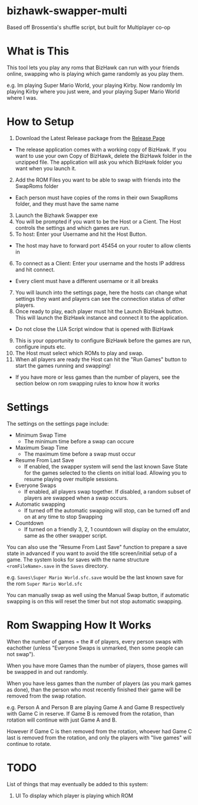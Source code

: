 # bizhawk-swapper-multi

Based off Brossentia's shuffle script, but built for Multiplayer co-op

# What is This

This tool lets you play any roms that BizHawk can run with your friends online, swapping who is playing which game randomly as you play them.

e.g. Im playing Super Mario World, your playing Kirby. Now randomly Im playing Kirby where you just were, and your playing Super Mario World where I was.

# How to Setup

1. Download the Latest Release package from the [Release Page](https://github.com/LtSquigs/bizhawk-swapper-multi/releases)
  - The release application comes with a working copy of BizHawk. If you want to use your own Copy of BizHawk, delete the BizHawk folder in the unzipped file. The application will ask you which BizHawk folder you want when you launch it.
2. Add the ROM Files you want to be able to swap with friends into the SwapRoms folder
  - Each person must have copies of the roms in their own SwapRoms folder, and they must have the same name
3. Launch the Bizhawk Swapper exe
4. You will be prompted if you want to be the Host or a Cient. The Host controls the settings and which games are run.
5. To host: Enter your Username and hit the Host Button.
  - The host may have to forward port 45454 on your router to allow clients in
6. To connect as a Client: Enter your username and the hosts IP address and hit connect.
  - Every client must have a different username or it all breaks
7. You will launch into the settings page, here the hosts can change what settings they want and players can see the connection status of other players.
8. Once ready to play, each player must hit the Launch BizHawk button. This will launch the BizHawk instance and connect it to the application.
  - Do not close the LUA Script window that is opened with BizHawk
9. This is your opportunity to configure BizHawk before the games are run, configure inputs etc.
10. The Host must select which ROMs to play and swap.
11. When all players are ready  the Host can hit the "Run Games" button to start the games running and swapping!
  - If you have more or less games than the number of players, see the section below on rom swapping rules to know how it works

# Settings

The settings on the settings page include:

- Minimum Swap Time
  - The minimum time before a swap can occure
- Maximum Swap Time
  - The maximum time before a swap must occur
- Resume From Last Save
  - If enabled, the swapper system will send the last known Save State for the games selected to the clients on initial load. Allowing you to resume playing over multiple sessions.
- Everyone Swaps
  - If enabled, all players swap together. If disabled, a random subset of players are swapped when a swap occurs.
- Automatic swapping
  - If turned off the automatic swapping will stop, can be turned off and on at any time to stop Swapping
- Countdown
  - If turned on a friendly 3, 2, 1 countdown will display on the emulator, same as the other swapper script.

You can also use the "Resume From Last Save" function to prepare a save state in advanced if you want to avoid the title screen/initial setup of a game.
The system looks for saves with the name structure `<romFileName>.save` in the `Saves` directory.

e.g. `Saves\Super Mario World.sfc.save` would be the last known save for the rom `Super Mario World.sfc`

You can manually swap as well using the Manual Swap button, if automatic swapping is on this will reset the timer but not stop automatic swapping.

# Rom Swapping How It Works

When the number of games = the # of players, every person swaps with eachother (unless "Everyone Swaps is unmarked, then some people can not swap").

When you have more Games than the number of players, those games will be swapped in and out randomly.

When you have less games than the number of players (as you mark games as done), than the person who most recently finished their game will be removed from the swap rotation.

e.g. Person A and Person B are playing Game A and Game B respectively with Game C in reserve. If Game B is removed from the rotation, than rotation will continue with just Game A and B.

However if Game C is then removed from the rotation, whoever had Game C last is removed from the rotation, and only the players with "live games" will continue to rotate.

# TODO

List of things that may eventually be added to this system:

1. UI To display which player is playing which ROM
